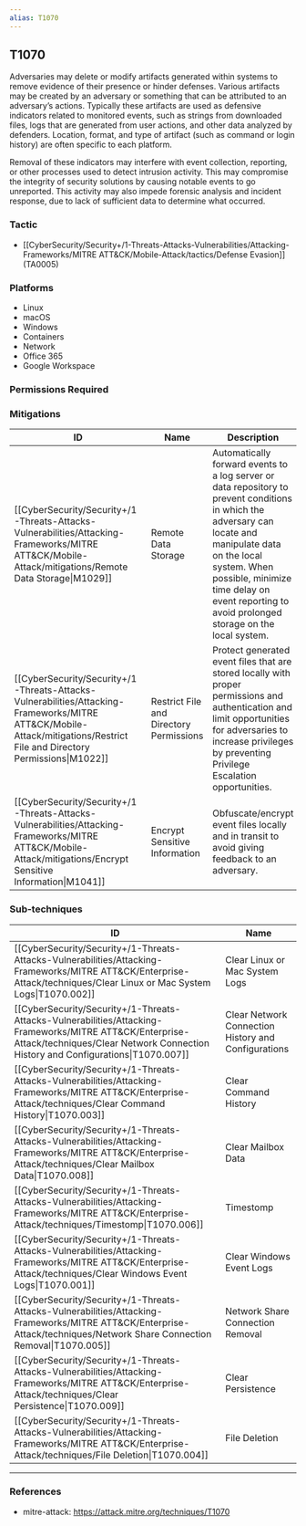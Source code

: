 ```yaml
---
alias: T1070
---
```


## T1070

Adversaries may delete or modify artifacts generated within systems to remove evidence of their presence or hinder defenses. Various artifacts may be created by an adversary or something that can be attributed to an adversary’s actions. Typically these artifacts are used as defensive indicators related to monitored events, such as strings from downloaded files, logs that are generated from user actions, and other data analyzed by defenders. Location, format, and type of artifact (such as command or login history) are often specific to each platform.

Removal of these indicators may interfere with event collection, reporting, or other processes used to detect intrusion activity. This may compromise the integrity of security solutions by causing notable events to go unreported. This activity may also impede forensic analysis and incident response, due to lack of sufficient data to determine what occurred.


### Tactic
- [[CyberSecurity/Security+/1-Threats-Attacks-Vulnerabilities/Attacking-Frameworks/MITRE ATT&CK/Mobile-Attack/tactics/Defense Evasion]] (TA0005)

### Platforms
- Linux
- macOS
- Windows
- Containers
- Network
- Office 365
- Google Workspace

### Permissions Required

### Mitigations

| ID | Name | Description |
| --- | --- | --- |
| [[CyberSecurity/Security+/1-Threats-Attacks-Vulnerabilities/Attacking-Frameworks/MITRE ATT&CK/Mobile-Attack/mitigations/Remote Data Storage\|M1029]] | Remote Data Storage | Automatically forward events to a log server or data repository to prevent conditions in which the adversary can locate and manipulate data on the local system. When possible, minimize time delay on event reporting to avoid prolonged storage on the local system.  |
| [[CyberSecurity/Security+/1-Threats-Attacks-Vulnerabilities/Attacking-Frameworks/MITRE ATT&CK/Mobile-Attack/mitigations/Restrict File and Directory Permissions\|M1022]] | Restrict File and Directory Permissions | Protect generated event files that are stored locally with proper permissions and authentication and limit opportunities for adversaries to increase privileges by preventing Privilege Escalation opportunities. |
| [[CyberSecurity/Security+/1-Threats-Attacks-Vulnerabilities/Attacking-Frameworks/MITRE ATT&CK/Mobile-Attack/mitigations/Encrypt Sensitive Information\|M1041]] | Encrypt Sensitive Information | Obfuscate/encrypt event files locally and in transit to avoid giving feedback to an adversary. |

### Sub-techniques

| ID | Name |
| --- | --- |
| [[CyberSecurity/Security+/1-Threats-Attacks-Vulnerabilities/Attacking-Frameworks/MITRE ATT&CK/Enterprise-Attack/techniques/Clear Linux or Mac System Logs\|T1070.002]] | Clear Linux or Mac System Logs |
| [[CyberSecurity/Security+/1-Threats-Attacks-Vulnerabilities/Attacking-Frameworks/MITRE ATT&CK/Enterprise-Attack/techniques/Clear Network Connection History and Configurations\|T1070.007]] | Clear Network Connection History and Configurations |
| [[CyberSecurity/Security+/1-Threats-Attacks-Vulnerabilities/Attacking-Frameworks/MITRE ATT&CK/Enterprise-Attack/techniques/Clear Command History\|T1070.003]] | Clear Command History |
| [[CyberSecurity/Security+/1-Threats-Attacks-Vulnerabilities/Attacking-Frameworks/MITRE ATT&CK/Enterprise-Attack/techniques/Clear Mailbox Data\|T1070.008]] | Clear Mailbox Data |
| [[CyberSecurity/Security+/1-Threats-Attacks-Vulnerabilities/Attacking-Frameworks/MITRE ATT&CK/Enterprise-Attack/techniques/Timestomp\|T1070.006]] | Timestomp |
| [[CyberSecurity/Security+/1-Threats-Attacks-Vulnerabilities/Attacking-Frameworks/MITRE ATT&CK/Enterprise-Attack/techniques/Clear Windows Event Logs\|T1070.001]] | Clear Windows Event Logs |
| [[CyberSecurity/Security+/1-Threats-Attacks-Vulnerabilities/Attacking-Frameworks/MITRE ATT&CK/Enterprise-Attack/techniques/Network Share Connection Removal\|T1070.005]] | Network Share Connection Removal |
| [[CyberSecurity/Security+/1-Threats-Attacks-Vulnerabilities/Attacking-Frameworks/MITRE ATT&CK/Enterprise-Attack/techniques/Clear Persistence\|T1070.009]] | Clear Persistence |
| [[CyberSecurity/Security+/1-Threats-Attacks-Vulnerabilities/Attacking-Frameworks/MITRE ATT&CK/Enterprise-Attack/techniques/File Deletion\|T1070.004]] | File Deletion |


---
### References

- mitre-attack: https://attack.mitre.org/techniques/T1070
